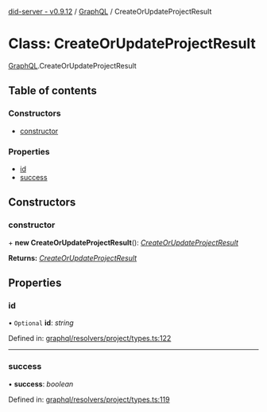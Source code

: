 [did-server - v0.9.12](../README.md) / [GraphQL](../modules/graphql.md) / CreateOrUpdateProjectResult

# Class: CreateOrUpdateProjectResult

[GraphQL](../modules/graphql.md).CreateOrUpdateProjectResult

## Table of contents

### Constructors

- [constructor](graphql.createorupdateprojectresult.md#constructor)

### Properties

- [id](graphql.createorupdateprojectresult.md#id)
- [success](graphql.createorupdateprojectresult.md#success)

## Constructors

### constructor

\+ **new CreateOrUpdateProjectResult**(): [*CreateOrUpdateProjectResult*](graphql.createorupdateprojectresult.md)

**Returns:** [*CreateOrUpdateProjectResult*](graphql.createorupdateprojectresult.md)

## Properties

### id

• `Optional` **id**: *string*

Defined in: [graphql/resolvers/project/types.ts:122](https://github.com/Puzzlepart/did/blob/dev/server/graphql/resolvers/project/types.ts#L122)

___

### success

• **success**: *boolean*

Defined in: [graphql/resolvers/project/types.ts:119](https://github.com/Puzzlepart/did/blob/dev/server/graphql/resolvers/project/types.ts#L119)
